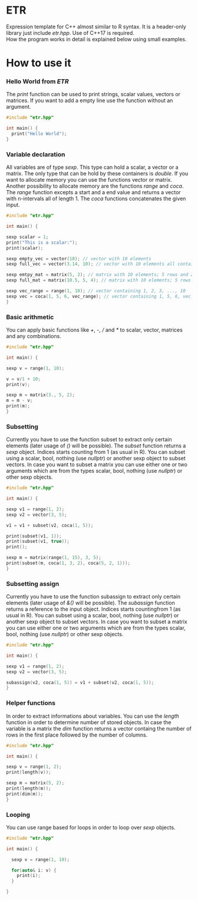 # ETR

Expression template for C++ almost similar to R syntax. It is a header-only library just include *etr.hpp*. Use of C++17 is required. \
How the program works in detail is explained below using small examples. 

# How to use it

### Hello World from *ETR*

The *print* function can be used to print strings, scalar values, vectors or matrices. If you want to add a empty line use the function without an argument. 

```Cpp
#include "etr.hpp"

int main() {
  print("Hello World");
}
```

### Variable declaration

All variables are of type *sexp*. This type can hold a scalar, a vector or a matrix. The only type that can be hold by these containers is *double*. If you want to allocate memory you can use the functions vector or matrix. Another possibility to allocate memory are the functions *range* and *coca*. The *range* function excepts a start and a end value and returns a vector with n-intervals all of length 1. The *coca* functions concatenates the given input. 

```Cpp
#include "etr.hpp"

int main() {

sexp scalar = 1;
print("This is a scalar:");
print(scalar);

sexp empty_vec = vector(10); // vector with 10 elements
sexp full_vec = vector(3.14, 10); // vector with 10 elements all contain 3.14

sexp emtpy_mat = matrix(5, 2); // matrix with 10 elements; 5 rows and 2 cols
sexp full_mat = matrix(10.5, 5, 4); // matrix with 10 elements; 5 rows and 2 cols all contain 10.5

sexp vec_range = range(1, 10); // vector containing 1, 2, 3, ..., 10
sexp vec = coca(1, 5, 6, vec_range); // vector containing 1, 5, 6, vec_range
}
```

### Basic arithmetic

You can apply basic functions like *+*, *-*, */* and *\** to scalar, vector, matrices and any combinations. 

```Cpp
#include "etr.hpp"

int main() {

sexp v = range(1, 10);

v = v/1 + 10;
print(v);

sexp m = matrix(3., 5, 2);
m = m - v;
print(m);
}
```

### Subsetting

Currently you have to use the function subset to extract only certain elements (later usage of *()* will be possible). The *subset* function returns a *sexp* object. Indices starts counting from 1 (as usual in R). You can subset using a scalar, bool, nothing (use *nullptr*) or another sexp object to subset vectors. In case you want to subset a matrix you can use either one or two arguments which are from the types scalar, bool, nothing (use *nullptr*) or other sexp objects. 

```Cpp
#include "etr.hpp"

int main() {

sexp v1 = range(1, 2);
sexp v2 = vector(3, 5);

v1 = v1 + subset(v2, coca(1, 5));

print(subset(v1, 1));
print(subset(v1, true));
print();

sexp m = matrix(range(1, 15), 3, 5);
print(subset(m, coca(1, 3, 2), coca(5, 2, 1)));
}
```

### Subsetting assign

Currently you have to use the function subassign to extract only certain elements (later usage of *&()* will be possible). The *subassign* function returns a reference to the input object. Indices starts countingfrom 1 (as usual in R). You can subset using a scalar, bool, nothing (use *nullptr*) or another sexp object to subset vectors. In case you want to subset a matrix you can use either one or two arguments which are from the types scalar, bool, nothing (use *nullptr*) or other sexp objects. 

```Cpp
#include "etr.hpp"

int main() {

sexp v1 = range(1, 2);
sexp v2 = vector(3, 5);

subassign(v2, coca(1, 5)) = v1 + subset(v2, coca(1, 5));
}
```

### Helper functions

In order to extract informations about variables. You can use the *length* function in order to determine number of stored objects. In case the variable is a matrix the *dim* function returns a vector containg the number of rows in the first place followed by the number of columns. 

```Cpp
#include "etr.hpp"

int main() {

sexp v = range(1, 2);
print(length(v));

sexp m = matrix(5, 2);
print(length(m));
print(dim(m));
}
```


### Looping

You can use range based for loops in order to loop over *sexp* objects. 

```Cpp
#include "etr.hpp"

int main() {

  sexp v = range(1, 10);

  for(auto& i: v) {
    print(i);
  }

}

```


